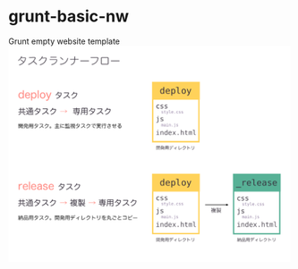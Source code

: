 # grunt-basic-nw
Grunt empty website template
![image](https://raw.githubusercontent.com/nowri/grunt-basic-nw/images/taskrunner_flow.png)

